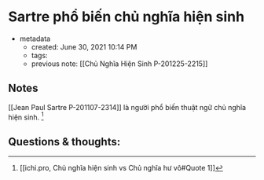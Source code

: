 # Sartre phổ biến chủ nghĩa hiện sinh

- metadata
	- created: June 30, 2021 10:14 PM
	- tags:
	- previous note: [[Chủ Nghĩa Hiện Sinh P-201225-2215]]

## Notes
[[Jean Paul Sartre P-201107-2314]] là người phổ biến thuật ngữ chủ nghĩa hiện sinh. [^1]

## Questions & thoughts:
[^1]:[[ichi.pro, Chủ nghĩa hiện sinh vs Chủ nghĩa hư vô#Quote 1]]